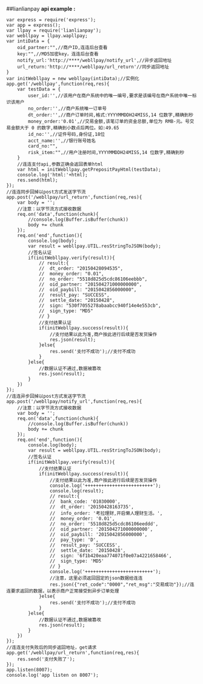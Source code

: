 ##lianlianpay
**api example :**

    var express = require('express');
    var app = express();
    var llpay = require('lianlianpay');
    var webllpay = llpay.wapllpay;
    var intiData = {
        oid_partner:"",//商户ID,连连后台查看
        key:"",//MD5加密key，连连后台查看
        notify_url:'http://****/webllpay/notify_url',//异步返回地址
        url_return:'http://****/webllpay/url_return'//同步返回地址
    }
    var initWebllpay = new webllpay(intiData);//实例化
    app.get('/webllpay',function(req,res){
        var testData = {
            user_id:'',//该用户在商户系统中的唯一编号,要求是该编号在商户系统中唯一标识该用户
            no_order:'',//商户系统唯一订单号
            dt_order:'',//商户订单时间,格式:YYYYMMDDH24MISS,14 位数字,精确到秒
            money_order:'0.01',//交易金额,该笔订单的资金总额,单位为 RMB-元。号交易金额大于 0 的数字,精确到小数点后两位。如:49.65
            id_no:'',//证件号码,身份证,18位
            acct_name:'',//银行账号姓名
            card_no:"",
            risk_item:"",//用户注册时间,YYYYMMDDH24MISS,14 位数字,精确到秒
        }
        //连连支付api,参数正确会返回表单html
        var html = initWebllpay.getPrepositPayHtml(testData);
        console.log('html:'+html);
        res.send(html);
    });
    //连连同步回掉以post方式发送字节流
    app.post('/webllpay/url_return',function(req,res){
        var body = '';
        //注意：以字节流方式接收数据
        req.on('data',function(chunk){
            //console.log(Buffer.isBuffer(chunk))
            body += chunk
        });
        req.on('end',function(){
            console.log(body);
            var result = webllpay.UTIL.resStringToJSON(body);
            //签名认证
            if(initWebllpay.verify(result)){                    
                // result:{
                //  dt_order: "20150428094535",
                //  money_order: "0.01",
                //  no_order: "5518d825d5cdc86106eebbb",
                //  oid_partner: "201504271000000000",
                //  oid_paybill: "2015042856000000",
                //  result_pay: "SUCCESS",
                //  settle_date: "20150428",
                //  sign: "530f7055278abaabcc940f14e4e553cb",
                //  sign_type: "MD5"
                // }
                //支付结果认证
                if(initWebllpay.success(result)){
                    //支付结果以此为准,商户按此进行后续是否发货操作
                    res.json(result);
                }else{
                    res.send('支付不成功');//支付不成功
                }       
            }else{
                //数据认证不通过,数据被篡改
                res.json(result);
            }   
        })
    });
    //连连异步回掉以post方式发送字节流
    app.post('/webllpay/notify_url',function(req,res){
        //注意：以字节流方式接收数据
        var body = '';
        req.on('data',function(chunk){
            //console.log(Buffer.isBuffer(chunk))
            body += chunk
        });
        req.on('end',function(){
            console.log(body);
            var result = webllpay.UTIL.resStringToJSON(body);
            //签名认证
            if(initWebllpay.verify(result)){
                //支付结果认证
                if(initWebllpay.success(result)){
                    //支付结果以此为准,商户按此进行后续是否发货操作
                    console.log('+++++++++++++++++++++++++');
                    console.log(result);
                    // result:{ 
                    //  bank_code: '01030000',
                    //  dt_order: '20150428163735',
                    //  info_order: '考拉理财,开启懒人理财生活。',
                    //  money_order: '0.01',
                    //  no_order: '5518d825d5cdc86106eeddd',
                    //  oid_partner: '201504271000000000',
                    //  oid_paybill: '2015042856000000',
                    //  pay_type: 'D',
                    //  result_pay: 'SUCCESS',
                    //  settle_date: '20150428',
                    //  sign: '6f1b420eaa774071f0e07a4221658466',
                    //  sign_type: 'MD5' 
                    // }
                    console.log('+++++++++++++++++++++++++');
                    //注意，这里必须返回固定的json数据给连连
                    res.json({"ret_code":"0000","ret_msg":"交易成功"});//连连要求返回的数据，以表示商户正常接受到异步订单处理
                }else{
                    res.send('支付不成功');//支付不成功
                }               
            }else{
                //数据认证不通过,数据被篡改
                res.json(result);
            }   
        })
    });
    //连连支付失败后的同步返回地址，get请求
    app.get('/webllpay/url_return',function(req,res){
        res.send('支付失败了');
    });
    app.listen(8007);
    console.log('app listen on 8007');  